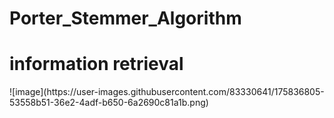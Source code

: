 # Porter_Stemmer_Algorithm
<h1>information retrieval</h1>
![image](https://user-images.githubusercontent.com/83330641/175836805-53558b51-36e2-4adf-b650-6a2690c81a1b.png)
